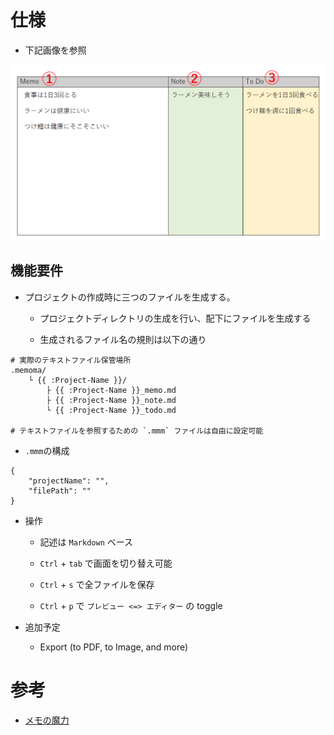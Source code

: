 # 仕様

- 下記画像を参照

![Requirement](./memoma.PNG)

## 機能要件

- プロジェクトの作成時に三つのファイルを生成する。

    - プロジェクトディレクトリの生成を行い、配下にファイルを生成する

    - 生成されるファイル名の規則は以下の通り

```
# 実際のテキストファイル保管場所
.memoma/
    └ {{ :Project-Name }}/
        ├ {{ :Project-Name }}_memo.md
        ├ {{ :Project-Name }}_note.md
        └ {{ :Project-Name }}_todo.md

# テキストファイルを参照するための `.mmm` ファイルは自由に設定可能
```

- `.mmm`の構成

```
{
    "projectName": "",
    "filePath": ""
}
```

- 操作

    - 記述は `Markdown` ベース

    - `Ctrl` + `tab` で画面を切り替え可能

    - `Ctrl` + `s` で全ファイルを保存

    - `Ctrl` + `p` で `プレビュー <=> エディター` の toggle

- 追加予定

    - Export (to PDF, to Image, and more)

# 参考

- [メモの魔力](https://www.amazon.co.jp/dp/4344034082)

